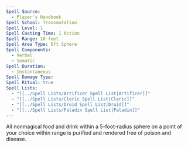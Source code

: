 ```yaml
---
Spell Source:
  - Player's Handbook
Spell School: Transmutation
Spell Level: 1
Spell Casting Time: 1 Action
Spell Range: 10 feet
Spell Area Type: 5ft Sphere
Spell Components:
  - Verbal
  - Somatic
Spell Duration:
  - Instantaneous
Spell Damage Type: 
Spell Ritual: true
Spell Lists:
  - "[[../Spell Lists/Artificer Spell List|Artificer]]"
  - "[[../Spell Lists/Cleric Spell List|Cleric]]"
  - "[[../Spell Lists/Druid Spell List|Druid]]"
  - "[[../Spell Lists/Paladin Spell List|Paladin]]"
---
```


All nonmagical food and drink within a 5-foot-radius sphere on a point of your choice within range is purified and rendered free of poison and disease.
